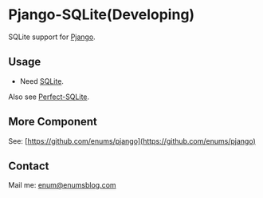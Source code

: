 # Pjango-SQLite(Developing)


SQLite support for [Pjango](https://github.com/enums/pjango).

## Usage

- Need [SQLite](http://sqlite.org).

Also see [Perfect-SQLite](https://github.com/PerfectlySoft/Perfect-SQLite).

## More Component

See: [https://github.com/enums/pjango](https://github.com/enums/pjango)

## Contact

Mail me: [enum@enumsblog.com](enum@enumsblog.com)
